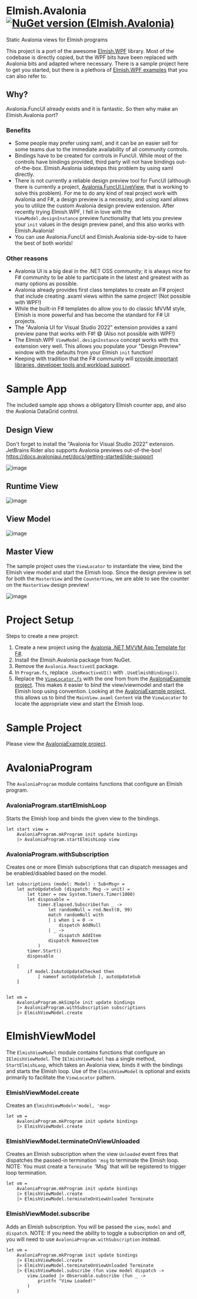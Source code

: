 # Elmish.Avalonia [![NuGet version (Elmish.Avalonia)](https://img.shields.io/nuget/v/Elmish.Avalonia.svg?style=flat-square)](https://www.nuget.org/packages/Elmish.Avalonia/)
Static Avalonia views for Elmish programs

This project is a port of the awesome [Elmish.WPF](https://github.com/elmish/Elmish.WPF) library.
Most of the codebase is directly copied, but the WPF bits have been replaced with Avalonia bits and adapted where necessary.
There is a sample project here to get you started, but there is a plethora of [Elmish.WPF examples](https://github.com/elmish/Elmish.WPF/tree/master/src/Samples) that you can also refer to.

## Why?
Avalonia.FuncUI already exists and it is fantastic. So then why make an Elmish.Avalonia port?

### Benefits
* Some people may prefer using xaml, and it can be an easier sell for some teams due to the immediate availability of all community controls.
* Bindings have to be created for controls in FuncUI. While most of the controls have bindings provided, third party will not have bindings out-of-the-box. Elmish.Avalonia sidesteps this problem by using xaml directly.
* There is not currently a reliable design preview tool for FuncUI (although there is currently a project, [Avalonia.FuncUI.LiveView](https://github.com/SilkyFowl/Avalonia.FuncUI.LiveView), that is working to solve this problem). For me to do any kind of real project work with Avalonia and F#, a design preview is a necessity, and using xaml allows you to utilize the custom Avalonia design preview extension. After recently trying Elmish.WPF, I fell in love with the `ViewModel.designInstance` preview functionality that lets you preview your `init` values in the design preview panel, and this also works with Elmish.Avalonia!
* You can use Avalonia.FuncUI and Elmish.Avalonia side-by-side to have the best of both worlds!

### Other reasons
* Avalonia UI is a big deal in the .NET OSS community; it is always nice for F# community to be able to participate in the latest and greatest with as many options as possible.
* Avalonia already provides first class templates to create an F# project that include creating .axaml views within the same project! (Not possible with WPF!)
* While the built-in F# templates do allow you to do classic MVVM style, Elmish is more powerful and has become the standard for F# UI projects.
* The "Avalonia UI for Visual Studio 2022" extension provides a xaml preview pane that works with F#! 😄 (Also not possible with WPF!)
* The Elmish.WPF `ViewModel.designInstance` concept works with this extension very well. This allows you populate your "Design Preview" window with the defaults from your Elmish `init` function!
* Keeping with tradition that the F# community will [provide important libraries, developer tools and workload support](https://learn.microsoft.com/en-us/dotnet/fsharp/strategy).

# Sample App
The included sample app shows a obligatory Elmish counter app, and also the Avalonia DataGrid control.

## Design View
Don't forget to install the "Avalonia for Visual Studio 2022" extension.
JetBrains Rider also supports Avalonia previews out-of-the-box!
https://docs.avaloniaui.net/docs/getting-started/ide-support

![image](https://user-images.githubusercontent.com/1030435/219173023-a47d5d9b-8926-4f9d-833b-1406661e1c82.png)

## Runtime View
![image](https://user-images.githubusercontent.com/1030435/219145003-b4168921-ddab-41bc-92ea-d3f432fbc844.png)

## View Model
![image](https://github.com/JordanMarr/Elmish.Avalonia/assets/1030435/975bc487-b5ff-4e10-a968-a249cd11488f)


## Master View
The sample project uses the `ViewLocator` to instantiate the view, bind the Elmish view model and start the Elmish loop.
Since the design preview is set for both the `MasterView` and the `CounterView`, we are able to see the counter on the `MasterView` design preview!

![image](https://user-images.githubusercontent.com/1030435/219421157-cfa2254c-a1aa-417c-9a8b-69a5bc4ef038.png)

# Project Setup

Steps to create a new project:

1) Create a new project using the [Avalonia .NET MVVM App Template for F#](https://github.com/AvaloniaUI/avalonia-dotnet-templates).
2) Install the Elmish.Avalonia package from NuGet.
3) Remove the `Avalonia.ReactiveUI` package.
4) In `Program.fs`, replace `.UseReactiveUI()` with `.UseElmishBindings()`.
5) Replace the [`ViewLocator.fs`](https://github.com/JordanMarr/Elmish.Avalonia/blob/main/src/Samples/AvaloniaExample/ViewLocator.fs) with the one from from the [AvaloniaExample project](https://github.com/JordanMarr/Elmish.Avalonia/tree/main/src/Samples/AvaloniaExample). This makes it easier to bind the view/viewmodel and start the Elmish loop using convention.
   Looking at the [AvaloniaExample project](https://github.com/JordanMarr/Elmish.Avalonia/tree/main/src/Samples/AvaloniaExample), this allows us to bind the `MainView.axaml` `Content` via the `ViewLocator` to locate the appropriate view and start the Elmish loop.

# Sample Project
Please view the [AvaloniaExample project](https://github.com/JordanMarr/Elmish.Avalonia/tree/main/src/Samples/AvaloniaExample).

# AvaloniaProgram
The `AvaloniaProgram` module contains functions that configure an Elmish program.

### AvaloniaProgram.startElmishLoop
Starts the Elmish loop and binds the given view to the bindings.

```F#
let start view = 
    AvaloniaProgram.mkProgram init update bindings
    |> AvaloniaProgram.startElmishLoop view
```

### AvaloniaProgram.withSubscription
Creates one or more Elmish subscriptions that can dispatch messages and be enabled/disabled based on the model.

```F#
let subscriptions (model: Model) : Sub<Msg> =
    let autoUpdateSub (dispatch: Msg -> unit) = 
        let timer = new System.Timers.Timer(1000) 
        let disposable = 
            timer.Elapsed.Subscribe(fun _ -> 
                let randomNull = rnd.Next(0, 99)
                match randomNull with
                | i when i = 0 -> 
                    dispatch AddNull
                | _ -> 
                    dispatch AddItem
                dispatch RemoveItem
            )
        timer.Start()
        disposable

    [
        if model.IsAutoUpdateChecked then
            [ nameof autoUpdateSub ], autoUpdateSub
    ]


let vm = 
    AvaloniaProgram.mkSimple init update bindings
    |> AvaloniaProgram.withSubscription subscriptions
    |> ElmishViewModel.create
```

# ElmishViewModel
The `ElmishViewModel` module contains functions that configure an `IElmishViewModel`. 
The `IElmishViewModel` has a single method, `StartElmishLoop`, which takes an Avalonia view, binds it with the bindings and starts the Elmish loop.
Use of the `ElmishViewModel` is optional and exists primarily to facilitate the `ViewLocator` pattern.

### ElmishViewModel.create
Creates an `ElmishViewModel<'model, 'msg>`

```F#
let vm = 
    AvaloniaProgram.mkProgram init update bindings
    |> ElmishViewModel.create
```


### ElmishViewModel.terminateOnViewUnloaded
Creates an Elmish subscription when the view `Unloaded` event fires that dispatches the passed-in termination `'msg` to terminate the Elmish loop.
NOTE: You must create a `Terminate `'Msg` that will be registered to trigger loop termination.
```F#
let vm = 
    AvaloniaProgram.mkProgram init update bindings
    |> ElmishViewModel.create
    |> ElmishViewModel.terminateOnViewUnloaded Terminate
```

### ElmishViewModel.subscribe
Adds an Elmish subscription.
You will be passed the `view`, `model` and `dispatch`.
NOTE: If you need the ability to toggle a subscription on and off, you will need to use `AvaloniaProgram.withSubscription` instead.

```F#
let vm = 
    AvaloniaProgram.mkProgram init update bindings
    |> ElmishViewModel.create
    |> ElmishViewModel.terminateOnViewUnloaded Terminate
    |> ElmishViewModel.subscribe (fun view model dispatch -> 
        view.Loaded |> Observable.subscribe (fun _ -> 
            printfn "View Loaded!"
        )
    )
```
